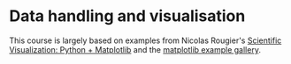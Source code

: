 # Data handling and visualisation

This course is largely based on examples from Nicolas Rougier's [Scientific Visualization: Python + Matplotlib](https://github.com/rougier/scientific-visualization-book#readme) and the [matplotlib example gallery](https://matplotlib.org/stable/gallery/index).
